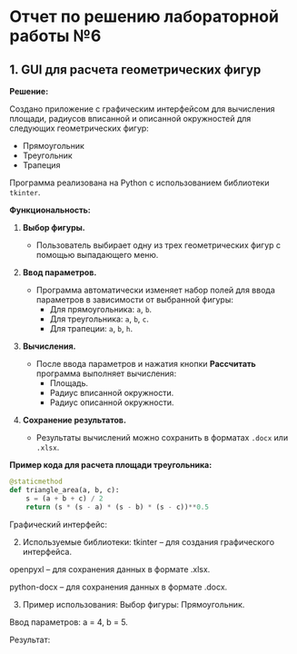 # Отчет по решению лабораторной работы №6

## 1. GUI для расчета геометрических фигур

**Решение:**

Создано приложение с графическим интерфейсом для вычисления площади, радиусов вписанной и описанной окружностей для следующих геометрических фигур:
- Прямоугольник
- Треугольник
- Трапеция

Программа реализована на Python с использованием библиотеки `tkinter`.

**Функциональность:**

1. **Выбор фигуры.**
   - Пользователь выбирает одну из трех геометрических фигур с помощью выпадающего меню.
   
2. **Ввод параметров.**
   - Программа автоматически изменяет набор полей для ввода параметров в зависимости от выбранной фигуры:
     - Для прямоугольника: `a`, `b`.
     - Для треугольника: `a`, `b`, `c`.
     - Для трапеции: `a`, `b`, `h`.

3. **Вычисления.**
   - После ввода параметров и нажатия кнопки **Рассчитать** программа выполняет вычисления:
     - Площадь.
     - Радиус вписанной окружности.
     - Радиус описанной окружности.

4. **Сохранение результатов.**
   - Результаты вычислений можно сохранить в форматах `.docx` или `.xlsx`.

**Пример кода для расчета площади треугольника:**

```python
@staticmethod
def triangle_area(a, b, c):
    s = (a + b + c) / 2
    return (s * (s - a) * (s - b) * (s - c))**0.5
```
Графический интерфейс:

2. Используемые библиотеки:
tkinter – для создания графического интерфейса.

openpyxl – для сохранения данных в формате .xlsx.

python-docx – для сохранения данных в формате .docx.

3. Пример использования:
Выбор фигуры: Прямоугольник.

Ввод параметров: a = 4, b = 5.

Результат:


